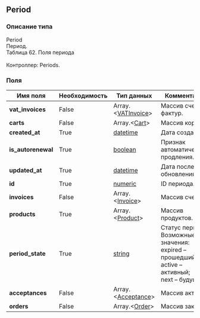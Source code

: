 
## Period

### Описание типа
Period<br/>Период.<br/>Таблица 62. Поля периода<br/><br/>Контроллер: Periods.<br/>
### Поля

| Имя поля | Необходимость | Тип данных | Комментарий |
|---|---|---|---|
|**vat_invoices**|False|Array.<[VATInvoice](/docs/types/VATInvoice.md)>|Массив счетов-фактур.<br/>|
|**carts**|False|Array.<[Cart](/docs/types/Cart.md)>|Массив корзин.<br/>|
|**created_at**|True|[datetime](/docs/types/datetime.md)|Дата создания.<br/>|
|**is_autorenewal**|True|[boolean](/docs/types/boolean.md)|Признак автоматического продления.<br/>|
|**updated_at**|True|[datetime](/docs/types/datetime.md)|Дата последнего обновления.<br/>|
|**id**|True|[numeric](/docs/types/numeric.md)|ID периода.<br/>|
|**invoices**|False|Array.<[Invoice](/docs/types/Invoice.md)>|Массив счетов.<br/>|
|**products**|True|Array.<[Product](/docs/types/Product.md)>|Массив продуктов.<br/>|
|**period_state**|True|[string](/docs/types/string.md)|Статус периода.<br/>Возможные значения:<br/>expired – прошедший;<br/>active – активный;<br/>next – будущий.<br/>|
|**acceptances**|False|Array.<[Acceptance](/docs/types/Acceptance.md)>|Массив актов.<br/>|
|**orders**|False|Array.<[Order](/docs/types/Order.md)>|Массив заказов.<br/>|
